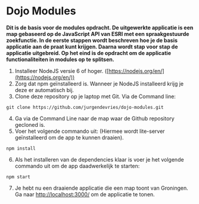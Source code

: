 # Dojo Modules
**Dit is de basis voor de modules opdracht. De uitgewerkte applicatie is een map gebaseerd op de JavaScript API van ESRI met een spraakgestuurde zoekfunctie. In de eerste stappen wordt beschreven hoe je de basis applicatie aan de praat kunt krijgen. Daarna wordt stap voor stap de applicatie uitgebreid. Op het eind is de opdracht om de applicatie functionaliteiten in modules op te splitsen.**

1. Installeer NodeJS versie 6 of hoger. ([https://nodejs.org/en/](https://nodejs.org/en/))
2. Zorg dat npm geïnstalleerd is. Wanneer je NodeJS installeerd krijg je deze er automatisch bij.
3. Clone deze repository op je laptop met Git. Via de Command line:
```
git clone https://github.com/jurgendevries/dojo-modules.git 
```
4. Ga via de Command Line naar de map waar de Github repository gecloned is.
5. Voer het volgende commando uit: (Hiermee wordt lite-server geïnstalleerd om de app te kunnen draaien).
```
npm install
```
6. Als het installeren van de dependencies klaar is voer je het volgende commando uit om de app daadwerkelijk te starten:
```
npm start
```
7. Je hebt nu een draaiende applicatie die een map toont van Groningen. Ga naar [http://localhost:3000/](http://localhost:3000/) om de applicatie te tonen.